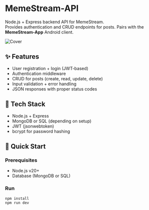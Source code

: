 # MemeStream-API

Node.js + Express backend API for MemeStream.  
Provides authentication and CRUD endpoints for posts. Pairs with the **MemeStream-App** Android client.

![Cover](../docs/screenshots/MemeStream-API-cover.png)

## ✨ Features
- User registration + login (JWT-based)
- Authentication middleware
- CRUD for posts (create, read, update, delete)
- Input validation + error handling
- JSON responses with proper status codes

## 🧱 Tech Stack
- Node.js + Express
- MongoDB or SQL (depending on setup)
- JWT (jsonwebtoken)
- bcrypt for password hashing

## 🚀 Quick Start
### Prerequisites
- Node.js v20+
- Database (MongoDB or SQL)

### Run
```bash
npm install
npm run dev
